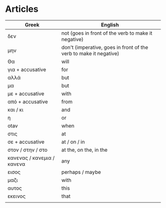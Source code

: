 # Articles

| Greek | English |
|--|--|
| δεν | not (goes in front of the verb to make it negative) |
| μην | don't (imperative, goes in front of the verb to make it negative) |
| Θα | will |
| για + accusative | for |
| αλλά | but |
| μα | but |
| με + accusative | with |
| από + accusative | from |
| και / κι | and |
| η | or |
| οtav | when |
| στις <time> | at <time> |
| σε + accusative | at / on  / in |
| στον / στην / στο | at the, on the, in the |
| κανενας / κανεμια / κανενα | any |
| εισος | perhaps / maybe |
| μαζι | with |
| αυτος | this |
| εκεινος | that |
|  |  |
